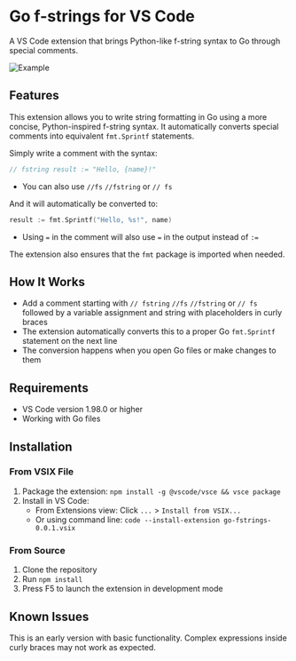 # Go f-strings for VS Code

A VS Code extension that brings Python-like f-string syntax to Go through special comments.

![Example](https://github.com/user-attachments/assets/c0113533-dfff-4b60-8c74-f0ee4e298ce1)

## Features

This extension allows you to write string formatting in Go using a more concise, Python-inspired f-string syntax. It automatically converts special comments into equivalent `fmt.Sprintf` statements.

Simply write a comment with the syntax:

```go
// fstring result := "Hello, {name}!"
```
* You can also use `//fs` `//fstring` or `// fs`

And it will automatically be converted to:

```go
result := fmt.Sprintf("Hello, %s!", name)
```
* Using `=` in the comment will also use `=` in the output instead of `:=`

The extension also ensures that the `fmt` package is imported when needed.

## How It Works

- Add a comment starting with `// fstring` `//fs` `//fstring` or `// fs` followed by a variable assignment and string with placeholders in curly braces
- The extension automatically converts this to a proper Go `fmt.Sprintf` statement on the next line
- The conversion happens when you open Go files or make changes to them

## Requirements

- VS Code version 1.98.0 or higher
- Working with Go files

## Installation

### From VSIX File

1. Package the extension: `npm install -g @vscode/vsce && vsce package`
2. Install in VS Code:
   - From Extensions view: Click `...` > `Install from VSIX...`
   - Or using command line: `code --install-extension go-fstrings-0.0.1.vsix`

### From Source

1. Clone the repository
2. Run `npm install`
3. Press F5 to launch the extension in development mode

## Known Issues

This is an early version with basic functionality. Complex expressions inside curly braces may not work as expected.
